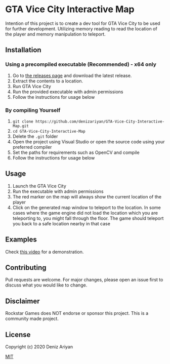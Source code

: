 # GTA Vice City Interactive Map

Intention of this project is to create a dev tool for GTA Vice City to be used for further development. Utilizing memory reading to read the location of the player and memory manipulation to teleport.

## Installation

### Using a precompiled executable (Recommended) - x64 only

1. Go to [the releases page](https://github.com/denizariyan/GTA-Vice-City-Interactive-Map/releases) and download the latest release.
1. Extract the contents to a location.
1. Run GTA Vice City
1. Run the provided executable with admin permissions
1. Follow the instructions for usage below

### By compiling Yourself

1. `git clone https://github.com/denizariyan/GTA-Vice-City-Interactive-Map.git`
1. `cd GTA-Vice-City-Interactive-Map`
1. Delete the `.git` folder
1. Open the project using Visual Studio or open the source code using your preferred compiler
1. Set the paths for requirements such as OpenCV and compile
1. Follow the instructions for usage below


## Usage

1. Launch the GTA Vice City
1. Run the executable with admin permissions
1. The red marker on the map will always show the current location of the player
1. Click on the generated map window to teleport to the location. In some cases where the game engine did not load the location which you are teleporting to, you might fall through the floor. The game should teleport you back to a safe location nearby in that case

## Examples
Check [this video](https://www.youtube.com/watch?v=ycFpK5JHe00) for a demonstration.


## Contributing
Pull requests are welcome. For major changes, please open an issue first to discuss what you would like to change.

## Disclaimer

Rockstar Games does NOT endorse or sponsor this project. This is a community made project.

## License
Copyright (c) 2020 Deniz Ariyan

[MIT](https://choosealicense.com/licenses/mit/)
